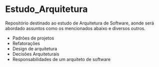 # Estudo_Arquitetura
Repositório destinado ao estudo de Arquitetura de Software, aonde será abordado assuntos como os mencionados abaixo e diversos outros.
- Padrões de projetos
- Refatorações
- Design de arquitetura
- Decisões Arquiteturais
- Responsabilidades de um arquiteto de software
